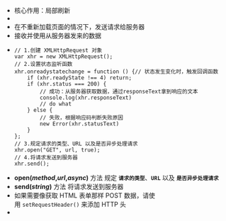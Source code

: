 - 核心作用：局部刷新
-
- 在不重新加载页面的情况下，发送请求给服务器
- 接收并使用从服务器发来的数据
- ```
  // 1.创建 XMLHttpRequest 对象
  var xhr = new XMLHttpRequest();
  // 2.设置状态监听函数
  xhr.onreadystatechange = function () {// 状态发生变化时，触发回调函数
      if (xhr.readyState !== 4) return;
      if (xhr.status === 200) {
          // 成功：从服务器获取数据，通过responseText拿到响应的文本
          console.log(xhr.responseText)
          // do what
      } else {
          // 失败，根据响应码判断失败原因
          new Error(xhr.statusText)
      }
  };
  // 3.规定请求的类型、URL 以及是否异步处理请求
  xhr.open("GET", url, true);
  // 4.将请求发送到服务器
  xhr.send();
  ```
- **open(*method*,*url*,*async*)** 方法 规定 **`请求的类型`**、**`URL`** 以及 **`是否异步处理请求`**
- **send(*string*)** 方法 将请求发送到服务器
- 如果需要像获取 HTML 表单那样 POST 数据，请使用 `setRequestHeader()` 来添加 HTTP 头
-